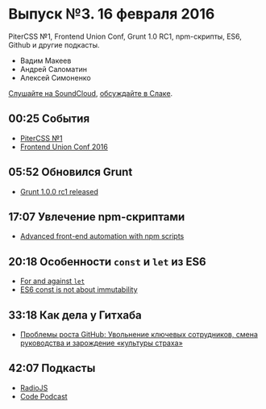 # Выпуск №3. 16 февраля 2016

PiterCSS №1, Frontend Union Conf, Grunt 1.0 RC1, npm-скрипты, ES6, Github и другие подкасты.

- Вадим Макеев
- Андрей Саломатин
- Алексей Симоненко

[Слушайте на SoundCloud](https://soundcloud.com/web-standards/episode-3), [обсуждайте в Слаке](https://web-standards.slack.com/messages/podcast/).

## 00:25 События

- [PiterCSS №1](https://pitercss.timepad.ru/event/289721/)
- [Frontend Union Conf 2016](https://www.papercall.io/func2016)

## 05:52 Обновился Grunt

- [Grunt 1.0.0 rc1 released](http://gruntjs.com/blog/2016-02-11-grunt-1.0.0-rc1-released)

## 17:07 Увлечение npm-скриптами

- [Advanced front-end automation with npm scripts](https://youtu.be/0RYETb9YVrk)

## 20:18 Особенности `const` и `let` из ES6

- [For and against `let`](https://davidwalsh.name/for-and-against-let)
- [ES6 const is not about immutability](https://mathiasbynens.be/notes/es6-const)

## 33:18 Как дела у Гитхаба

- [Проблемы роста GitHub: Увольнение ключевых сотрудников, смена руководства и зарождение «культуры страха»](https://vc.ru/p/github-qrowth-problems)

## 42:07 Подкасты

- [RadioJS](https://soundcloud.com/radiojspodcast)
- [Code Podcast](https://soundcloud.com/podcastcode)
